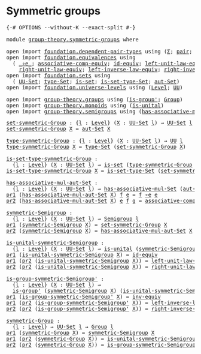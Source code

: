 # Symmetric groups

<pre class="Agda"><a id="29" class="Symbol">{-#</a> <a id="33" class="Keyword">OPTIONS</a> <a id="41" class="Pragma">--without-K</a> <a id="53" class="Pragma">--exact-split</a> <a id="67" class="Symbol">#-}</a>

<a id="72" class="Keyword">module</a> <a id="79" href="group-theory.symmetric-groups.html" class="Module">group-theory.symmetric-groups</a> <a id="109" class="Keyword">where</a>

<a id="116" class="Keyword">open</a> <a id="121" class="Keyword">import</a> <a id="128" href="foundation.dependent-pair-types.html" class="Module">foundation.dependent-pair-types</a> <a id="160" class="Keyword">using</a> <a id="166" class="Symbol">(</a><a id="167" href="foundation-core.dependent-pair-types.html#502" class="Record">Σ</a><a id="168" class="Symbol">;</a> <a id="170" href="foundation-core.dependent-pair-types.html#575" class="InductiveConstructor">pair</a><a id="174" class="Symbol">;</a> <a id="176" href="foundation-core.dependent-pair-types.html#592" class="Field">pr1</a><a id="179" class="Symbol">;</a> <a id="181" href="foundation-core.dependent-pair-types.html#604" class="Field">pr2</a><a id="184" class="Symbol">)</a>
<a id="186" class="Keyword">open</a> <a id="191" class="Keyword">import</a> <a id="198" href="foundation.equivalences.html" class="Module">foundation.equivalences</a> <a id="222" class="Keyword">using</a>
  <a id="230" class="Symbol">(</a> <a id="232" href="foundation-core.equivalences.html#7843" class="Function Operator">_∘e_</a><a id="236" class="Symbol">;</a> <a id="238" href="foundation.equivalences.html#15978" class="Function">associative-comp-equiv</a><a id="260" class="Symbol">;</a> <a id="262" href="foundation-core.equivalences.html#2480" class="Function">id-equiv</a><a id="270" class="Symbol">;</a> <a id="272" href="foundation.equivalences.html#16272" class="Function">left-unit-law-equiv</a><a id="291" class="Symbol">;</a> <a id="293" href="foundation-core.equivalences.html#5707" class="Function">inv-equiv</a><a id="302" class="Symbol">;</a>
    <a id="308" href="foundation.equivalences.html#16384" class="Function">right-unit-law-equiv</a><a id="328" class="Symbol">;</a> <a id="330" href="foundation.equivalences.html#16498" class="Function">left-inverse-law-equiv</a><a id="352" class="Symbol">;</a> <a id="354" href="foundation.equivalences.html#16671" class="Function">right-inverse-law-equiv</a><a id="377" class="Symbol">)</a>
<a id="379" class="Keyword">open</a> <a id="384" class="Keyword">import</a> <a id="391" href="foundation.sets.html" class="Module">foundation.sets</a> <a id="407" class="Keyword">using</a>
  <a id="415" class="Symbol">(</a> <a id="417" href="foundation-core.sets.html#1177" class="Function">UU-Set</a><a id="423" class="Symbol">;</a> <a id="425" href="foundation-core.sets.html#1291" class="Function">type-Set</a><a id="433" class="Symbol">;</a> <a id="435" href="foundation-core.sets.html#1099" class="Function">is-set</a><a id="441" class="Symbol">;</a> <a id="443" href="foundation-core.sets.html#1342" class="Function">is-set-type-Set</a><a id="458" class="Symbol">;</a> <a id="460" href="foundation.sets.html#4760" class="Function">aut-Set</a><a id="467" class="Symbol">)</a>
<a id="469" class="Keyword">open</a> <a id="474" class="Keyword">import</a> <a id="481" href="foundation.universe-levels.html" class="Module">foundation.universe-levels</a> <a id="508" class="Keyword">using</a> <a id="514" class="Symbol">(</a><a id="515" href="Agda.Primitive.html#597" class="Postulate">Level</a><a id="520" class="Symbol">;</a> <a id="522" href="foundation-core.universe-levels.html#222" class="Primitive">UU</a><a id="524" class="Symbol">)</a>

<a id="527" class="Keyword">open</a> <a id="532" class="Keyword">import</a> <a id="539" href="group-theory.groups.html" class="Module">group-theory.groups</a> <a id="559" class="Keyword">using</a> <a id="565" class="Symbol">(</a><a id="566" href="group-theory.groups.html#1501" class="Function">is-group&#39;</a><a id="575" class="Symbol">;</a> <a id="577" href="group-theory.groups.html#1961" class="Function">Group</a><a id="582" class="Symbol">)</a>
<a id="584" class="Keyword">open</a> <a id="589" class="Keyword">import</a> <a id="596" href="group-theory.monoids.html" class="Module">group-theory.monoids</a> <a id="617" class="Keyword">using</a> <a id="623" class="Symbol">(</a><a id="624" href="group-theory.monoids.html#825" class="Function">is-unital</a><a id="633" class="Symbol">)</a>
<a id="635" class="Keyword">open</a> <a id="640" class="Keyword">import</a> <a id="647" href="group-theory.semigroups.html" class="Module">group-theory.semigroups</a> <a id="671" class="Keyword">using</a> <a id="677" class="Symbol">(</a><a id="678" href="group-theory.semigroups.html#611" class="Function">has-associative-mul-Set</a><a id="701" class="Symbol">;</a> <a id="703" href="group-theory.semigroups.html#737" class="Function">Semigroup</a><a id="712" class="Symbol">)</a>
</pre>
<pre class="Agda"><a id="set-symmetric-Group"></a><a id="727" href="group-theory.symmetric-groups.html#727" class="Function">set-symmetric-Group</a> <a id="747" class="Symbol">:</a> <a id="749" class="Symbol">{</a><a id="750" href="group-theory.symmetric-groups.html#750" class="Bound">l</a> <a id="752" class="Symbol">:</a> <a id="754" href="Agda.Primitive.html#597" class="Postulate">Level</a><a id="759" class="Symbol">}</a> <a id="761" class="Symbol">(</a><a id="762" href="group-theory.symmetric-groups.html#762" class="Bound">X</a> <a id="764" class="Symbol">:</a> <a id="766" href="foundation-core.sets.html#1177" class="Function">UU-Set</a> <a id="773" href="group-theory.symmetric-groups.html#750" class="Bound">l</a><a id="774" class="Symbol">)</a> <a id="776" class="Symbol">→</a> <a id="778" href="foundation-core.sets.html#1177" class="Function">UU-Set</a> <a id="785" href="group-theory.symmetric-groups.html#750" class="Bound">l</a>
<a id="787" href="group-theory.symmetric-groups.html#727" class="Function">set-symmetric-Group</a> <a id="807" href="group-theory.symmetric-groups.html#807" class="Bound">X</a> <a id="809" class="Symbol">=</a> <a id="811" href="foundation.sets.html#4760" class="Function">aut-Set</a> <a id="819" href="group-theory.symmetric-groups.html#807" class="Bound">X</a>

<a id="type-symmetric-Group"></a><a id="822" href="group-theory.symmetric-groups.html#822" class="Function">type-symmetric-Group</a> <a id="843" class="Symbol">:</a> <a id="845" class="Symbol">{</a><a id="846" href="group-theory.symmetric-groups.html#846" class="Bound">l</a> <a id="848" class="Symbol">:</a> <a id="850" href="Agda.Primitive.html#597" class="Postulate">Level</a><a id="855" class="Symbol">}</a> <a id="857" class="Symbol">(</a><a id="858" href="group-theory.symmetric-groups.html#858" class="Bound">X</a> <a id="860" class="Symbol">:</a> <a id="862" href="foundation-core.sets.html#1177" class="Function">UU-Set</a> <a id="869" href="group-theory.symmetric-groups.html#846" class="Bound">l</a><a id="870" class="Symbol">)</a> <a id="872" class="Symbol">→</a> <a id="874" href="foundation-core.universe-levels.html#222" class="Primitive">UU</a> <a id="877" href="group-theory.symmetric-groups.html#846" class="Bound">l</a>
<a id="879" href="group-theory.symmetric-groups.html#822" class="Function">type-symmetric-Group</a> <a id="900" href="group-theory.symmetric-groups.html#900" class="Bound">X</a> <a id="902" class="Symbol">=</a> <a id="904" href="foundation-core.sets.html#1291" class="Function">type-Set</a> <a id="913" class="Symbol">(</a><a id="914" href="group-theory.symmetric-groups.html#727" class="Function">set-symmetric-Group</a> <a id="934" href="group-theory.symmetric-groups.html#900" class="Bound">X</a><a id="935" class="Symbol">)</a>

<a id="is-set-type-symmetric-Group"></a><a id="938" href="group-theory.symmetric-groups.html#938" class="Function">is-set-type-symmetric-Group</a> <a id="966" class="Symbol">:</a>
  <a id="970" class="Symbol">{</a><a id="971" href="group-theory.symmetric-groups.html#971" class="Bound">l</a> <a id="973" class="Symbol">:</a> <a id="975" href="Agda.Primitive.html#597" class="Postulate">Level</a><a id="980" class="Symbol">}</a> <a id="982" class="Symbol">(</a><a id="983" href="group-theory.symmetric-groups.html#983" class="Bound">X</a> <a id="985" class="Symbol">:</a> <a id="987" href="foundation-core.sets.html#1177" class="Function">UU-Set</a> <a id="994" href="group-theory.symmetric-groups.html#971" class="Bound">l</a><a id="995" class="Symbol">)</a> <a id="997" class="Symbol">→</a> <a id="999" href="foundation-core.sets.html#1099" class="Function">is-set</a> <a id="1006" class="Symbol">(</a><a id="1007" href="group-theory.symmetric-groups.html#822" class="Function">type-symmetric-Group</a> <a id="1028" href="group-theory.symmetric-groups.html#983" class="Bound">X</a><a id="1029" class="Symbol">)</a>
<a id="1031" href="group-theory.symmetric-groups.html#938" class="Function">is-set-type-symmetric-Group</a> <a id="1059" href="group-theory.symmetric-groups.html#1059" class="Bound">X</a> <a id="1061" class="Symbol">=</a> <a id="1063" href="foundation-core.sets.html#1342" class="Function">is-set-type-Set</a> <a id="1079" class="Symbol">(</a><a id="1080" href="group-theory.symmetric-groups.html#727" class="Function">set-symmetric-Group</a> <a id="1100" href="group-theory.symmetric-groups.html#1059" class="Bound">X</a><a id="1101" class="Symbol">)</a>

<a id="has-associative-mul-aut-Set"></a><a id="1104" href="group-theory.symmetric-groups.html#1104" class="Function">has-associative-mul-aut-Set</a> <a id="1132" class="Symbol">:</a>
  <a id="1136" class="Symbol">{</a><a id="1137" href="group-theory.symmetric-groups.html#1137" class="Bound">l</a> <a id="1139" class="Symbol">:</a> <a id="1141" href="Agda.Primitive.html#597" class="Postulate">Level</a><a id="1146" class="Symbol">}</a> <a id="1148" class="Symbol">(</a><a id="1149" href="group-theory.symmetric-groups.html#1149" class="Bound">X</a> <a id="1151" class="Symbol">:</a> <a id="1153" href="foundation-core.sets.html#1177" class="Function">UU-Set</a> <a id="1160" href="group-theory.symmetric-groups.html#1137" class="Bound">l</a><a id="1161" class="Symbol">)</a> <a id="1163" class="Symbol">→</a> <a id="1165" href="group-theory.semigroups.html#611" class="Function">has-associative-mul-Set</a> <a id="1189" class="Symbol">(</a><a id="1190" href="foundation.sets.html#4760" class="Function">aut-Set</a> <a id="1198" href="group-theory.symmetric-groups.html#1149" class="Bound">X</a><a id="1199" class="Symbol">)</a>
<a id="1201" href="foundation-core.dependent-pair-types.html#592" class="Field">pr1</a> <a id="1205" class="Symbol">(</a><a id="1206" href="group-theory.symmetric-groups.html#1104" class="Function">has-associative-mul-aut-Set</a> <a id="1234" href="group-theory.symmetric-groups.html#1234" class="Bound">X</a><a id="1235" class="Symbol">)</a> <a id="1237" href="group-theory.symmetric-groups.html#1237" class="Bound">f</a> <a id="1239" href="group-theory.symmetric-groups.html#1239" class="Bound">e</a> <a id="1241" class="Symbol">=</a> <a id="1243" href="group-theory.symmetric-groups.html#1237" class="Bound">f</a> <a id="1245" href="foundation-core.equivalences.html#7843" class="Function Operator">∘e</a> <a id="1248" href="group-theory.symmetric-groups.html#1239" class="Bound">e</a>
<a id="1250" href="foundation-core.dependent-pair-types.html#604" class="Field">pr2</a> <a id="1254" class="Symbol">(</a><a id="1255" href="group-theory.symmetric-groups.html#1104" class="Function">has-associative-mul-aut-Set</a> <a id="1283" href="group-theory.symmetric-groups.html#1283" class="Bound">X</a><a id="1284" class="Symbol">)</a> <a id="1286" href="group-theory.symmetric-groups.html#1286" class="Bound">e</a> <a id="1288" href="group-theory.symmetric-groups.html#1288" class="Bound">f</a> <a id="1290" href="group-theory.symmetric-groups.html#1290" class="Bound">g</a> <a id="1292" class="Symbol">=</a> <a id="1294" href="foundation.equivalences.html#15978" class="Function">associative-comp-equiv</a> <a id="1317" href="group-theory.symmetric-groups.html#1290" class="Bound">g</a> <a id="1319" href="group-theory.symmetric-groups.html#1288" class="Bound">f</a> <a id="1321" href="group-theory.symmetric-groups.html#1286" class="Bound">e</a>

<a id="symmetric-Semigroup"></a><a id="1324" href="group-theory.symmetric-groups.html#1324" class="Function">symmetric-Semigroup</a> <a id="1344" class="Symbol">:</a>
  <a id="1348" class="Symbol">{</a><a id="1349" href="group-theory.symmetric-groups.html#1349" class="Bound">l</a> <a id="1351" class="Symbol">:</a> <a id="1353" href="Agda.Primitive.html#597" class="Postulate">Level</a><a id="1358" class="Symbol">}</a> <a id="1360" class="Symbol">(</a><a id="1361" href="group-theory.symmetric-groups.html#1361" class="Bound">X</a> <a id="1363" class="Symbol">:</a> <a id="1365" href="foundation-core.sets.html#1177" class="Function">UU-Set</a> <a id="1372" href="group-theory.symmetric-groups.html#1349" class="Bound">l</a><a id="1373" class="Symbol">)</a> <a id="1375" class="Symbol">→</a> <a id="1377" href="group-theory.semigroups.html#737" class="Function">Semigroup</a> <a id="1387" href="group-theory.symmetric-groups.html#1349" class="Bound">l</a>
<a id="1389" href="foundation-core.dependent-pair-types.html#592" class="Field">pr1</a> <a id="1393" class="Symbol">(</a><a id="1394" href="group-theory.symmetric-groups.html#1324" class="Function">symmetric-Semigroup</a> <a id="1414" href="group-theory.symmetric-groups.html#1414" class="Bound">X</a><a id="1415" class="Symbol">)</a> <a id="1417" class="Symbol">=</a> <a id="1419" href="group-theory.symmetric-groups.html#727" class="Function">set-symmetric-Group</a> <a id="1439" href="group-theory.symmetric-groups.html#1414" class="Bound">X</a>
<a id="1441" href="foundation-core.dependent-pair-types.html#604" class="Field">pr2</a> <a id="1445" class="Symbol">(</a><a id="1446" href="group-theory.symmetric-groups.html#1324" class="Function">symmetric-Semigroup</a> <a id="1466" href="group-theory.symmetric-groups.html#1466" class="Bound">X</a><a id="1467" class="Symbol">)</a> <a id="1469" class="Symbol">=</a> <a id="1471" href="group-theory.symmetric-groups.html#1104" class="Function">has-associative-mul-aut-Set</a> <a id="1499" href="group-theory.symmetric-groups.html#1466" class="Bound">X</a>

<a id="is-unital-symmetric-Semigroup"></a><a id="1502" href="group-theory.symmetric-groups.html#1502" class="Function">is-unital-symmetric-Semigroup</a> <a id="1532" class="Symbol">:</a>
  <a id="1536" class="Symbol">{</a><a id="1537" href="group-theory.symmetric-groups.html#1537" class="Bound">l</a> <a id="1539" class="Symbol">:</a> <a id="1541" href="Agda.Primitive.html#597" class="Postulate">Level</a><a id="1546" class="Symbol">}</a> <a id="1548" class="Symbol">(</a><a id="1549" href="group-theory.symmetric-groups.html#1549" class="Bound">X</a> <a id="1551" class="Symbol">:</a> <a id="1553" href="foundation-core.sets.html#1177" class="Function">UU-Set</a> <a id="1560" href="group-theory.symmetric-groups.html#1537" class="Bound">l</a><a id="1561" class="Symbol">)</a> <a id="1563" class="Symbol">→</a> <a id="1565" href="group-theory.monoids.html#825" class="Function">is-unital</a> <a id="1575" class="Symbol">(</a><a id="1576" href="group-theory.symmetric-groups.html#1324" class="Function">symmetric-Semigroup</a> <a id="1596" href="group-theory.symmetric-groups.html#1549" class="Bound">X</a><a id="1597" class="Symbol">)</a>
<a id="1599" href="foundation-core.dependent-pair-types.html#592" class="Field">pr1</a> <a id="1603" class="Symbol">(</a><a id="1604" href="group-theory.symmetric-groups.html#1502" class="Function">is-unital-symmetric-Semigroup</a> <a id="1634" href="group-theory.symmetric-groups.html#1634" class="Bound">X</a><a id="1635" class="Symbol">)</a> <a id="1637" class="Symbol">=</a> <a id="1639" href="foundation-core.equivalences.html#2480" class="Function">id-equiv</a>
<a id="1648" href="foundation-core.dependent-pair-types.html#592" class="Field">pr1</a> <a id="1652" class="Symbol">(</a><a id="1653" href="foundation-core.dependent-pair-types.html#604" class="Field">pr2</a> <a id="1657" class="Symbol">(</a><a id="1658" href="group-theory.symmetric-groups.html#1502" class="Function">is-unital-symmetric-Semigroup</a> <a id="1688" href="group-theory.symmetric-groups.html#1688" class="Bound">X</a><a id="1689" class="Symbol">))</a> <a id="1692" class="Symbol">=</a> <a id="1694" href="foundation.equivalences.html#16272" class="Function">left-unit-law-equiv</a>
<a id="1714" href="foundation-core.dependent-pair-types.html#604" class="Field">pr2</a> <a id="1718" class="Symbol">(</a><a id="1719" href="foundation-core.dependent-pair-types.html#604" class="Field">pr2</a> <a id="1723" class="Symbol">(</a><a id="1724" href="group-theory.symmetric-groups.html#1502" class="Function">is-unital-symmetric-Semigroup</a> <a id="1754" href="group-theory.symmetric-groups.html#1754" class="Bound">X</a><a id="1755" class="Symbol">))</a> <a id="1758" class="Symbol">=</a> <a id="1760" href="foundation.equivalences.html#16384" class="Function">right-unit-law-equiv</a>

<a id="is-group-symmetric-Semigroup&#39;"></a><a id="1782" href="group-theory.symmetric-groups.html#1782" class="Function">is-group-symmetric-Semigroup&#39;</a> <a id="1812" class="Symbol">:</a>
  <a id="1816" class="Symbol">{</a><a id="1817" href="group-theory.symmetric-groups.html#1817" class="Bound">l</a> <a id="1819" class="Symbol">:</a> <a id="1821" href="Agda.Primitive.html#597" class="Postulate">Level</a><a id="1826" class="Symbol">}</a> <a id="1828" class="Symbol">(</a><a id="1829" href="group-theory.symmetric-groups.html#1829" class="Bound">X</a> <a id="1831" class="Symbol">:</a> <a id="1833" href="foundation-core.sets.html#1177" class="Function">UU-Set</a> <a id="1840" href="group-theory.symmetric-groups.html#1817" class="Bound">l</a><a id="1841" class="Symbol">)</a> <a id="1843" class="Symbol">→</a>
  <a id="1847" href="group-theory.groups.html#1501" class="Function">is-group&#39;</a> <a id="1857" class="Symbol">(</a><a id="1858" href="group-theory.symmetric-groups.html#1324" class="Function">symmetric-Semigroup</a> <a id="1878" href="group-theory.symmetric-groups.html#1829" class="Bound">X</a><a id="1879" class="Symbol">)</a> <a id="1881" class="Symbol">(</a><a id="1882" href="group-theory.symmetric-groups.html#1502" class="Function">is-unital-symmetric-Semigroup</a> <a id="1912" href="group-theory.symmetric-groups.html#1829" class="Bound">X</a><a id="1913" class="Symbol">)</a>
<a id="1915" href="foundation-core.dependent-pair-types.html#592" class="Field">pr1</a> <a id="1919" class="Symbol">(</a><a id="1920" href="group-theory.symmetric-groups.html#1782" class="Function">is-group-symmetric-Semigroup&#39;</a> <a id="1950" href="group-theory.symmetric-groups.html#1950" class="Bound">X</a><a id="1951" class="Symbol">)</a> <a id="1953" class="Symbol">=</a> <a id="1955" href="foundation-core.equivalences.html#5707" class="Function">inv-equiv</a>
<a id="1965" href="foundation-core.dependent-pair-types.html#592" class="Field">pr1</a> <a id="1969" class="Symbol">(</a><a id="1970" href="foundation-core.dependent-pair-types.html#604" class="Field">pr2</a> <a id="1974" class="Symbol">(</a><a id="1975" href="group-theory.symmetric-groups.html#1782" class="Function">is-group-symmetric-Semigroup&#39;</a> <a id="2005" href="group-theory.symmetric-groups.html#2005" class="Bound">X</a><a id="2006" class="Symbol">))</a> <a id="2009" class="Symbol">=</a> <a id="2011" href="foundation.equivalences.html#16498" class="Function">left-inverse-law-equiv</a>
<a id="2034" href="foundation-core.dependent-pair-types.html#604" class="Field">pr2</a> <a id="2038" class="Symbol">(</a><a id="2039" href="foundation-core.dependent-pair-types.html#604" class="Field">pr2</a> <a id="2043" class="Symbol">(</a><a id="2044" href="group-theory.symmetric-groups.html#1782" class="Function">is-group-symmetric-Semigroup&#39;</a> <a id="2074" href="group-theory.symmetric-groups.html#2074" class="Bound">X</a><a id="2075" class="Symbol">))</a> <a id="2078" class="Symbol">=</a> <a id="2080" href="foundation.equivalences.html#16671" class="Function">right-inverse-law-equiv</a>

<a id="symmetric-Group"></a><a id="2105" href="group-theory.symmetric-groups.html#2105" class="Function">symmetric-Group</a> <a id="2121" class="Symbol">:</a>
  <a id="2125" class="Symbol">{</a><a id="2126" href="group-theory.symmetric-groups.html#2126" class="Bound">l</a> <a id="2128" class="Symbol">:</a> <a id="2130" href="Agda.Primitive.html#597" class="Postulate">Level</a><a id="2135" class="Symbol">}</a> <a id="2137" class="Symbol">→</a> <a id="2139" href="foundation-core.sets.html#1177" class="Function">UU-Set</a> <a id="2146" href="group-theory.symmetric-groups.html#2126" class="Bound">l</a> <a id="2148" class="Symbol">→</a> <a id="2150" href="group-theory.groups.html#1961" class="Function">Group</a> <a id="2156" href="group-theory.symmetric-groups.html#2126" class="Bound">l</a>
<a id="2158" href="foundation-core.dependent-pair-types.html#592" class="Field">pr1</a> <a id="2162" class="Symbol">(</a><a id="2163" href="group-theory.symmetric-groups.html#2105" class="Function">symmetric-Group</a> <a id="2179" href="group-theory.symmetric-groups.html#2179" class="Bound">X</a><a id="2180" class="Symbol">)</a> <a id="2182" class="Symbol">=</a> <a id="2184" href="group-theory.symmetric-groups.html#1324" class="Function">symmetric-Semigroup</a> <a id="2204" href="group-theory.symmetric-groups.html#2179" class="Bound">X</a>
<a id="2206" href="foundation-core.dependent-pair-types.html#592" class="Field">pr1</a> <a id="2210" class="Symbol">(</a><a id="2211" href="foundation-core.dependent-pair-types.html#604" class="Field">pr2</a> <a id="2215" class="Symbol">(</a><a id="2216" href="group-theory.symmetric-groups.html#2105" class="Function">symmetric-Group</a> <a id="2232" href="group-theory.symmetric-groups.html#2232" class="Bound">X</a><a id="2233" class="Symbol">))</a> <a id="2236" class="Symbol">=</a> <a id="2238" href="group-theory.symmetric-groups.html#1502" class="Function">is-unital-symmetric-Semigroup</a> <a id="2268" href="group-theory.symmetric-groups.html#2232" class="Bound">X</a>
<a id="2270" href="foundation-core.dependent-pair-types.html#604" class="Field">pr2</a> <a id="2274" class="Symbol">(</a><a id="2275" href="foundation-core.dependent-pair-types.html#604" class="Field">pr2</a> <a id="2279" class="Symbol">(</a><a id="2280" href="group-theory.symmetric-groups.html#2105" class="Function">symmetric-Group</a> <a id="2296" href="group-theory.symmetric-groups.html#2296" class="Bound">X</a><a id="2297" class="Symbol">))</a> <a id="2300" class="Symbol">=</a> <a id="2302" href="group-theory.symmetric-groups.html#1782" class="Function">is-group-symmetric-Semigroup&#39;</a> <a id="2332" href="group-theory.symmetric-groups.html#2296" class="Bound">X</a>
</pre>